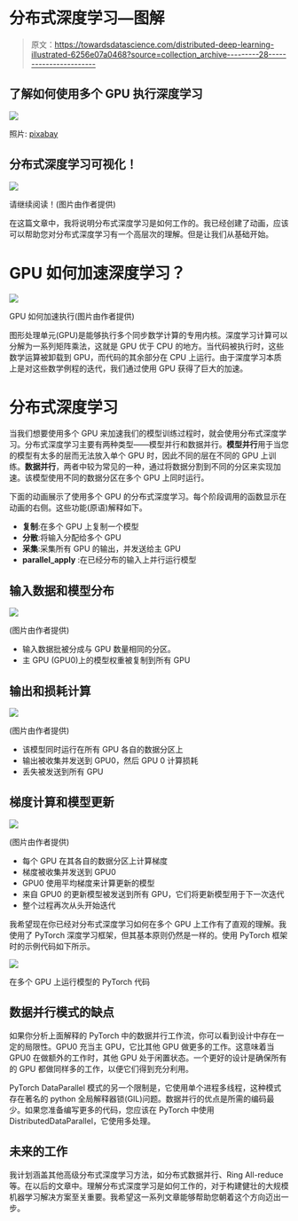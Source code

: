 # 分布式深度学习—图解

> 原文：<https://towardsdatascience.com/distributed-deep-learning-illustrated-6256e07a0468?source=collection_archive---------28----------------------->

## **了解如何使用多个 GPU 执行深度学习**

![](img/5cdb1bb5c9bc3712bdb56489bd4f4264.png)

照片: [pixabay](https://pixabay.com/)

## 分布式深度学习可视化！

![](img/37641ddb3d65576ec42f4d2f1d22fc84.png)

请继续阅读！(图片由作者提供)

在这篇文章中，我将说明分布式深度学习是如何工作的。我已经创建了动画，应该可以帮助您对分布式深度学习有一个高层次的理解。但是让我们从基础开始。

# GPU 如何加速深度学习？

![](img/694e1a528ac9585f31d69792b34abedf.png)

GPU 如何加速执行(图片由作者提供)

图形处理单元(GPU)是能够执行多个同步数学计算的专用内核。深度学习计算可以分解为一系列矩阵乘法，这就是 GPU 优于 CPU 的地方。当代码被执行时，这些数学运算被卸载到 GPU，而代码的其余部分在 CPU 上运行。由于深度学习本质上是对这些数学例程的迭代，我们通过使用 GPU 获得了巨大的加速。

# 分布式深度学习

当我们想要使用多个 GPU 来加速我们的模型训练过程时，就会使用分布式深度学习。分布式深度学习主要有两种类型——模型并行和数据并行。**模型并行**用于当您的模型有太多的层而无法放入单个 GPU 时，因此不同的层在不同的 GPU 上训练。**数据并行**，两者中较为常见的一种，通过将数据分割到不同的分区来实现加速。该模型使用不同的数据分区在多个 GPU 上同时运行。

下面的动画展示了使用多个 GPU 的分布式深度学习。每个阶段调用的函数显示在动画的右侧。这些功能(原语)解释如下。

*   **复制**:在多个 GPU 上复制一个模型
*   **分散**:将输入分配给多个 GPU
*   **采集**:采集所有 GPU 的输出，并发送给主 GPU
*   **parallel_apply** :在已经分布的输入上并行运行模型

## 输入数据和模型分布

![](img/3b37090bcd42e0e102853a6369d754e9.png)

(图片由作者提供)

*   输入数据批被分成与 GPU 数量相同的分区。
*   主 GPU (GPU0)上的模型权重被复制到所有 GPU

## 输出和损耗计算

![](img/87fc8db7e9755c21a9fef028f4aac101.png)

(图片由作者提供)

*   该模型同时运行在所有 GPU 各自的数据分区上
*   输出被收集并发送到 GPU0，然后 GPU 0 计算损耗
*   丢失被发送到所有 GPU

## 梯度计算和模型更新

![](img/37641ddb3d65576ec42f4d2f1d22fc84.png)

(图片由作者提供)

*   每个 GPU 在其各自的数据分区上计算梯度
*   梯度被收集并发送到 GPU0
*   GPU0 使用平均梯度来计算更新的模型
*   来自 GPU0 的更新模型被发送到所有 GPU，它们将更新模型用于下一次迭代
*   整个过程再次从头开始迭代

我希望现在你已经对分布式深度学习如何在多个 GPU 上工作有了直观的理解。我使用了 PyTorch 深度学习框架，但其基本原则仍然是一样的。使用 PyTorch 框架时的示例代码如下所示。

![](img/a51fb6dacfbc15f6a53ab6100393dcb7.png)

在多个 GPU 上运行模型的 PyTorch 代码

## 数据并行模式的缺点

如果你分析上面解释的 PyTorch 中的数据并行工作流，你可以看到设计中存在一定的局限性。GPU0 充当主 GPU，它比其他 GPU 做更多的工作。这意味着当 GPU0 在做额外的工作时，其他 GPU 处于闲置状态。一个更好的设计是确保所有的 GPU 都做同样多的工作，以便它们得到充分利用。

PyTorch DataParallel 模式的另一个限制是，它使用单个进程多线程，这种模式存在著名的 python 全局解释器锁(GIL)问题。数据并行的优点是所需的编码最少。如果您准备编写更多的代码，您应该在 PyTorch 中使用 DistributedDataParallel，它使用多处理。

## 未来的工作

我计划涵盖其他高级分布式深度学习方法，如分布式数据并行、Ring All-reduce 等。在以后的文章中。理解分布式深度学习是如何工作的，对于构建健壮的大规模机器学习解决方案至关重要。我希望这一系列文章能够帮助您朝着这个方向迈出一步。